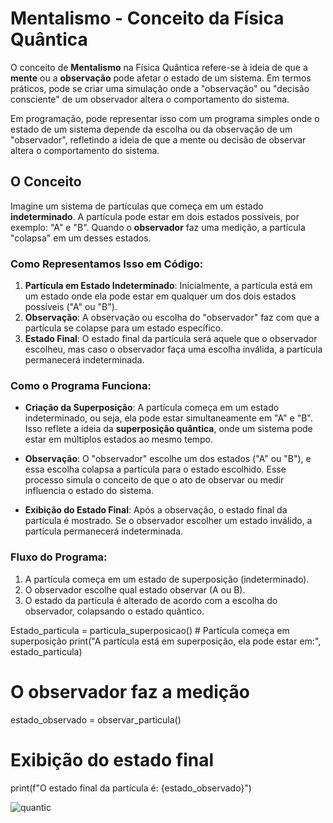 # Mentalismo - Conceito da Física Quântica

O conceito de **Mentalismo** na Física Quântica refere-se à ideia de que a **mente** ou a **observação** pode afetar o estado de um sistema. Em termos práticos, pode se criar uma simulação onde a "observação" ou "decisão consciente" de um observador altera o comportamento do sistema.

Em programação, pode representar isso com um programa simples onde o estado de um sistema depende da escolha ou da observação de um "observador", refletindo a ideia de que a mente ou decisão de observar altera o comportamento do sistema.

## O Conceito

Imagine um sistema de partículas que começa em um estado **indeterminado**. A partícula pode estar em dois estados possíveis, por exemplo: "A" e "B". Quando o **observador** faz uma medição, a partícula "colapsa" em um desses estados.

### Como Representamos Isso em Código:

1. **Partícula em Estado Indeterminado**: Inicialmente, a partícula está em um estado onde ela pode estar em qualquer um dos dois estados possíveis ("A" ou "B").
2. **Observação**: A observação ou escolha do "observador" faz com que a partícula se colapse para um estado específico.
3. **Estado Final**: O estado final da partícula será aquele que o observador escolheu, mas caso o observador faça uma escolha inválida, a partícula permanecerá indeterminada.

### Como o Programa Funciona:

- **Criação da Superposição**: A partícula começa em um estado indeterminado, ou seja, ela pode estar simultaneamente em "A" e "B". Isso reflete a ideia da **superposição quântica**, onde um sistema pode estar em múltiplos estados ao mesmo tempo.
  
- **Observação**: O "observador" escolhe um dos estados ("A" ou "B"), e essa escolha colapsa a partícula para o estado escolhido. Esse processo simula o conceito de que o ato de observar ou medir influencia o estado do sistema.

- **Exibição do Estado Final**: Após a observação, o estado final da partícula é mostrado. Se o observador escolher um estado inválido, a partícula permanecerá indeterminada.

### Fluxo do Programa:

1. A partícula começa em um estado de superposição (indeterminado).
2. O observador escolhe qual estado observar (A ou B).
3. O estado da partícula é alterado de acordo com a escolha do observador, colapsando o estado quântico.
   
Estado_particula = particula_superposicao()  # Partícula começa em superposição
print("A partícula está em superposição, ela pode estar em:", estado_particula)

# O observador faz a medição
estado_observado = observar_particula()

# Exibição do estado final
print(f"O estado final da partícula é: {estado_observado}")



![quantic](https://github.com/user-attachments/assets/d15b2703-b565-4320-a147-9d05b2db05bc)


